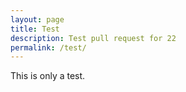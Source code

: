 ```yaml
---
layout: page
title: Test
description: Test pull request for 22
permalink: /test/
---
```


This is only a test.
